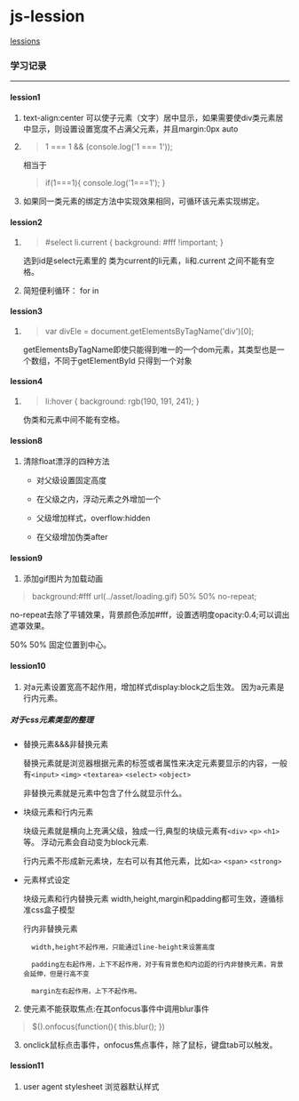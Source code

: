 # js-lession

[lessions](http://www.fgm.cc/learn/)

### 学习记录
***
#### lession1 
1. text-align:center 可以使子元素（文字）居中显示，如果需要使div类元素居中显示，则设置设置宽度不占满父元素，并且margin:0px auto
2. > 1 === 1 && (console.log('1 === 1')); 
 
    相当于
   > if(1===1){
       console.log('1===1');
    }


3. 如果同一类元素的绑定方法中实现效果相同，可循环该元素实现绑定。
#### lession2
1.  > #select li.current {
        background: #fff !important;
    }

    选到id是select元素里的 类为current的li元素，li和.current 之间不能有空格。
2. 简短便利循环： for in 
#### lession3
1. > var divEle = document.getElementsByTagName('div')[0];

    getElementsByTagName即使只能得到唯一的一个dom元素，其类型也是一个数组，不同于getElementById 只得到一个对象
#### lession4
1. > li:hover {
         background: rgb(190, 191, 241);
      }

    伪类和元素中间不能有空格。
#### lession8
1. 清除float漂浮的四种方法
   * 对父级设置固定高度

   * 在父级之内，浮动元素之外增加一个<div style="clear:both"></div>

   * 父级增加样式，overflow:hidden

   * 在父级增加伪类after
#### lession9
1. 添加gif图片为加载动画

  > background:#fff url(../asset/loading.gif) 50% 50% no-repeat;
  
  no-repeat去除了平铺效果，背景颜色添加#fff，设置透明度opacity:0.4;可以调出遮罩效果。
  
  50% 50% 固定位置到中心。
#### lession10
1. 对a元素设置宽高不起作用，增加样式display:block之后生效。
   因为a元素是行内元素。
##### 对于css元素类型的整理
* 替换元素&&&非替换元素

    替换元素就是浏览器根据元素的标签或者属性来决定元素要显示的内容，一般有`<input>` `<img>` `<textarea>` `<select>` `<object>`

    非替换元素就是元素中包含了什么就显示什么。
* 块级元素和行内元素

    块级元素就是横向上充满父级，独成一行,典型的块级元素有`<div>` `<p>` `<h1>`等。
    浮动元素会自动变为block元素.

    行内元素不形成新元素块，左右可以有其他元素，比如`<a>` `<span>` `<strong>`

* 元素样式设定

  块级元素和行内替换元素 width,height,margin和padding都可生效，遵循标准css盒子模型

  行内非替换元素 
              
        width,height不起作用，只能通过line-height来设置高度
     
        padding左右起作用，上下不起作用，对于有背景色和内边距的行内非替换元素，背景会延伸，但是行高不变

        margin左右起作用，上下不起作用。
2. 使元素不能获取焦点:在其onfocus事件中调用blur事件
> $().onfocus(function(){ this.blur(); })

3. onclick鼠标点击事件，onfocus焦点事件，除了鼠标，键盘tab可以触发。
#### lession11
1. user agent stylesheet 浏览器默认样式
  


